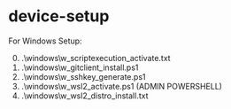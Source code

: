 # device-setup

For Windows Setup:

0. .\windows\w_scriptexecution_activate.txt
1. .\windows\w_gitclient_install.ps1
2. .\windows\w_sshkey_generate.ps1
3. .\windows\w_wsl2_activate.ps1 (ADMIN POWERSHELL)  
4. .\windows\w_wsl2_distro_install.txt 